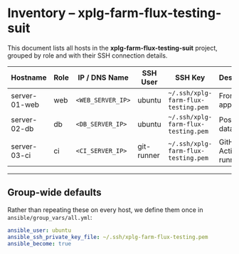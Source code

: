 # Inventory – xplg-farm-flux-testing-suit

This document lists all hosts in the **xplg-farm-flux-testing-suit** project, grouped by role and with their SSH connection details.

| Hostname       | Role | IP / DNS Name      | SSH User    | SSH Key                            | Description              |
| -------------- | ---- | ------------------ | ----------- | ---------------------------------- | ------------------------ |
| server-01-web  | web  | `<WEB_SERVER_IP>`  | ubuntu      | `~/.ssh/xplg-farm-flux-testing.pem` | Front-end application    |
| server-02-db   | db   | `<DB_SERVER_IP>`   | ubuntu      | `~/.ssh/xplg-farm-flux-testing.pem` | PostgreSQL database      |
| server-03-ci   | ci   | `<CI_SERVER_IP>`   | git-runner  | `~/.ssh/xplg-farm-flux-testing.pem` | GitHub Actions runner    |

---

## Group-wide defaults

Rather than repeating these on every host, we define them once in `ansible/group_vars/all.yml`:

```yaml
ansible_user: ubuntu
ansible_ssh_private_key_file: ~/.ssh/xplg-farm-flux-testing.pem
ansible_become: true

